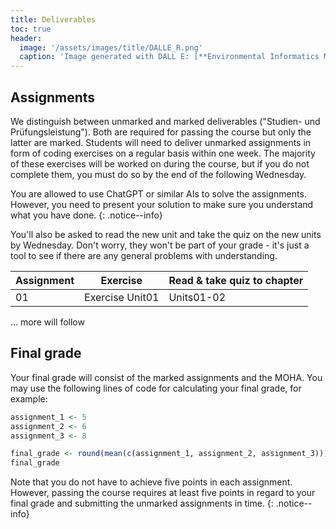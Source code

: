 ```yaml
---
title: Deliverables
toc: true
header:
  image: '/assets/images/title/DALLE_R.png'
  caption: 'Image generated with DALL E: [**Environmental Informatics Marburg**](https://www.uni-marburg.de/en/fb19/disciplines/physisch/environmentalinformatics)'
---
```


## Assignments
We distinguish between unmarked and marked deliverables ("Studien- und Prüfungsleistung"). 
Both are required for passing the course but only the latter are marked.
Students will need to deliver unmarked assignments in form of coding exercises on a regular basis within one week. The majority of these exercises will be worked on during the course, but if you do not complete them, you must do so by the end of the following Wednesday. 

You are allowed to use ChatGPT or similar AIs to solve the assignments. However, you need to present your solution to make sure you understand what you have done.
{: .notice--info}

You'll also be asked to read the new unit and take the quiz on the new units by Wednesday. Don't worry, they won't be part of your grade - it's just a tool to see if there are any general problems with understanding.



| Assignment | Exercise           | Read & take quiz to chapter  |
|------------|--------------------|--------------------|
| 01         | Exercise Unit01    | Units01-02         |

... more will follow





## Final grade
Your final grade will consist of the marked assignments and the MOHA.
You may use the following lines of code for calculating your final grade, for example:

```r
assignment_1 <- 5
assignment_2 <- 6
assignment_3 <- 8

final_grade <- round(mean(c(assignment_1, assignment_2, assignment_3)))
final_grade
```

Note that you do not have to achieve five points in each assignment.
However, passing the course requires at least five points in regard to your final grade and submitting the unmarked assignments in time.
{: .notice--info}







